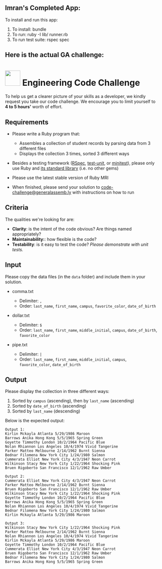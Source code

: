 ## Imran's Completed App:
To install and run this app:

  1. To install: bundle
  2. To run: ruby -I lib/ runner.rb
  3. To run test suite: rspec spec

## Here is the actual GA challenge:
# <img src='https://cloud.githubusercontent.com/assets/544541/4461515/092962a4-48bb-11e4-8e4c-88bee6e5a321.jpg' width=50> Engineering Code Challenge

To help us get a clearer picture of your skills as a developer, we kindly request you take our code challenge. We encourage you to limit yourself to **4 to 5 hours'** worth of effort.

## Requirements

* Please write a Ruby program that:

  * Assembles a collection of student records by parsing data from 3 different files
  * Displays the collection 3 times, sorted 3 different ways

* Besides a testing framework ([RSpec](https://github.com/rspec/rspec), [test-unit](https://github.com/test-unit/test-unit), or [minitest](https://github.com/seattlerb/minitest)), please only use Ruby and [its standard library](http://www.ruby-doc.org/stdlib/) (i.e. no other gems)

* Please use the latest stable version of Ruby MRI

* When finished, please send your solution to code-challenge@generalassemb.ly with instructions on how to run

## Criteria

The qualities we're looking for are:

  * **Clarity**: is the intent of the code obvious? Are things named appropriately?
  * **Maintainability:**: how flexible is the code?
  * **Testability**: is it easy to test the code? _Please demonstrate with unit tests._

## Input

Please copy the data files (in the `data` folder) and include them in your solution.

  * comma.txt
    * Delimiter: `,`
    * Order: `last_name`, `first_name`, `campus`, `favorite_color`, `date_of_birth`

  * dollar.txt
    * Delimiter: `$`
    * Order: `last_name`, `first_name`, `middle_initial`, `campus`, `date_of_birth`, `favorite_color`

  * pipe.txt
    * Delimiter: `|`
    * Order: `last_name`, `first_name`, `middle_initial`, `campus`, `favorite_color`, `date_of_birth`

## Output

Please display the collection in three different ways:

  1. Sorted by `campus` (ascending), then by `last_name` (ascending)
  2. Sorted by `date_of_birth` (ascending)
  3. Sorted by `last_name` (descending)

Below is the expected output:

```
Output 1:
Kirlin Mckayla Atlanta 5/29/1986 Maroon
Barrows Anika Hong Kong 5/5/1965 Spring Green
Goyette Timmothy London 10/2/1964 Pacific Blue
Nolan Rhiannon Los Angeles 10/4/1974 Vivid Tangerine
Parker Matteo Melbourne 2/14/1962 Burnt Sienna
Bednar Filomena New York City 1/24/1980 Salmon
Cummerata Elliot New York City 4/3/1947 Neon Carrot
Wilkinson Stacy New York City 1/22/1964 Shocking Pink
Bruen Rigoberto San Francisco 12/1/1962 Raw Umber

Output 2:
Cummerata Elliot New York City 4/3/1947 Neon Carrot
Parker Matteo Melbourne 2/14/1962 Burnt Sienna
Bruen Rigoberto San Francisco 12/1/1962 Raw Umber
Wilkinson Stacy New York City 1/22/1964 Shocking Pink
Goyette Timmothy London 10/2/1964 Pacific Blue
Barrows Anika Hong Kong 5/5/1965 Spring Green
Nolan Rhiannon Los Angeles 10/4/1974 Vivid Tangerine
Bednar Filomena New York City 1/24/1980 Salmon
Kirlin Mckayla Atlanta 5/29/1986 Maroon

Output 3:
Wilkinson Stacy New York City 1/22/1964 Shocking Pink
Parker Matteo Melbourne 2/14/1962 Burnt Sienna
Nolan Rhiannon Los Angeles 10/4/1974 Vivid Tangerine
Kirlin Mckayla Atlanta 5/29/1986 Maroon
Goyette Timmothy London 10/2/1964 Pacific Blue
Cummerata Elliot New York City 4/3/1947 Neon Carrot
Bruen Rigoberto San Francisco 12/1/1962 Raw Umber
Bednar Filomena New York City 1/24/1980 Salmon
Barrows Anika Hong Kong 5/5/1965 Spring Green
```
